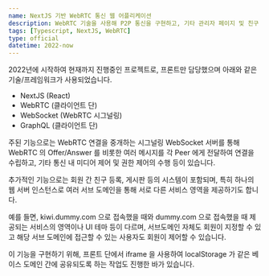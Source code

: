```yaml
---
name: NextJS 기반 WebRTC 통신 웹 어플리케이션
description: WebRTC 기술을 사용해 P2P 통신을 구현하고, 기타 관리자 페이지 및 친구 시스템을 포함한 웹 어플리케이션의 개발, 유지보수했습니다.  
tags: [Typescript, NextJS, WebRTC]
type: official
datetime: 2022-now
---
```


2022년에 시작하여 현재까지 진행중인 프로젝트로, 프론트만 담당했으며 아래와 같은 기술/프레임워크가 사용되었습니다.
- NextJS (React)
- WebRTC (클라이언트 단)
- WebSocket (WebRTC 시그널링)
- GraphQL (클라이언트 단)

주된 기능으로는 WebRTC 연결을 중개하는 시그널링 WebSocket 서버를 통해 WebRTC 의 Offer/Answer 를 비롯한 여러 메시지를
각 Peer 에게 전달하여 연결을 수립하고, 기타 통신 내 미디어 제어 및 권한 제어의 수행 등이 있습니다.

추가적인 기능으로는 회원 간 친구 등록, 게시판 등의 시스템이 포함되며, 
특히 하나의 웹 서버 인스턴스로 여러 서브 도메인을 통해 서로 다른 서비스 영역을 제공하기도 합니다.  

예를 들면, kiwi.dummy.com 으로 접속했을 때와 dummy.com 으로 접속했을 때 제공되는 서비스의 영역이나 UI 테마 등이 다르며, 
서브도메인 자체도 회원이 지정할 수 있고 해당 서브 도메인에 접근할 수 있는 사용자도 회원이 제어할 수 있습니다.  

이 기능을 구현하기 위해, 프론트 단에서 iframe 을 사용하여 localStorage 가 같은 베이스 도메인 간에 공유되도록 하는 작업도 진행한 바가 있습니다.  
